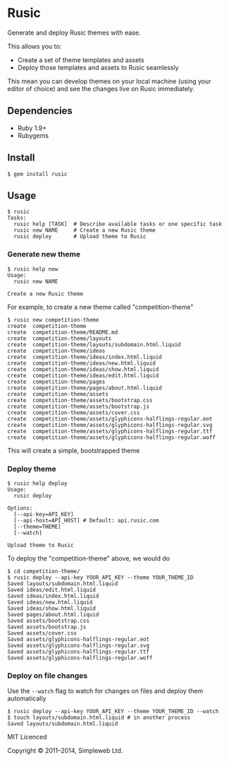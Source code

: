 # Rusic

Generate and deploy Rusic themes with ease.

This allows you to:

* Create a set of theme templates and assets
* Deploy those templates and assets to Rusic seamlessly

This mean you can develop themes on your local machine (using your editor of
choice) and see the changes live on Rusic immediately.

## Dependencies

* Ruby 1.9+
* Rubygems

## Install

    $ gem install rusic

## Usage

```
$ rusic
Tasks:
  rusic help [TASK]  # Describe available tasks or one specific task
  rusic new NAME     # Create a new Rusic theme
  rusic deploy       # Upload theme to Rusic
```

### Generate new theme

```shell
$ rusic help new
Usage:
  rusic new NAME

Create a new Rusic theme
```

For example, to create a new theme called "competition-theme"

```shell
$ rusic new competition-theme
create  competition-theme
create  competition-theme/README.md
create  competition-theme/layouts
create  competition-theme/layouts/subdomain.html.liquid
create  competition-theme/ideas
create  competition-theme/ideas/index.html.liquid
create  competition-theme/ideas/new.html.liquid
create  competition-theme/ideas/show.html.liquid
create  competition-theme/ideas/edit.html.liquid
create  competition-theme/pages
create  competition-theme/pages/about.html.liquid
create  competition-theme/assets
create  competition-theme/assets/bootstrap.css
create  competition-theme/assets/bootstrap.js
create  competition-theme/assets/cover.css
create  competition-theme/assets/glyphicons-halflings-regular.eot
create  competition-theme/assets/glyphicons-halflings-regular.svg
create  competition-theme/assets/glyphicons-halflings-regular.ttf
create  competition-theme/assets/glyphicons-halflings-regular.woff
```

This will create a simple, bootstrapped theme

### Deploy theme

```shell
$ rusic help deploy
Usage:
  rusic deploy

Options:
  [--api-key=API_KEY]
  [--api-host=API_HOST] # Default: api.rusic.com
  [--theme=THEME]
  [--watch]

Upload theme to Rusic
```

To deploy the "competition-theme" above, we would do

```shell
$ cd competition-theme/
$ rusic deploy --api-key YOUR_API_KEY --theme YOUR_THEME_ID
Saved layouts/subdomain.html.liquid
Saved ideas/edit.html.liquid
Saved ideas/index.html.liquid
Saved ideas/new.html.liquid
Saved ideas/show.html.liquid
Saved pages/about.html.liquid
Saved assets/bootstrap.css
Saved assets/bootstrap.js
Saved assets/cover.css
Saved assets/glyphicons-halflings-regular.eot
Saved assets/glyphicons-halflings-regular.svg
Saved assets/glyphicons-halflings-regular.ttf
Saved assets/glyphicons-halflings-regular.woff
```

### Deploy on file changes

Use the `--watch` flag to watch for changes on files and deploy them automatically

```
$ rusic deploy --api-key YOUR_API_KEY --theme YOUR_THEME_ID --watch
$ touch layouts/subdomain.html.liquid # in another process
Saved layouts/subdomain.html.liquid
```

MIT Licenced

Copyright &copy; 2011&ndash;2014, Simpleweb Ltd.
